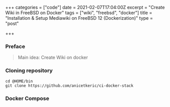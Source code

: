 +++
categories = ["code"]
date = 2021-02-07T17:04:00Z
excerpt = "Create Wiki in FreeBSD on Docker"
tags = ["wiki", "freebsd", "docker"]
title = "Installation & Setup Mediawiki on FreeBSD 12 (Dockerization)"
type = "post"

+++
### Preface

> Main idea: Create Wiki on docker

### Cloning repository

    cd @HOME/bin
    git clone https://github.com/anicetkeric/ci-docker-stack

### Docker Compose
